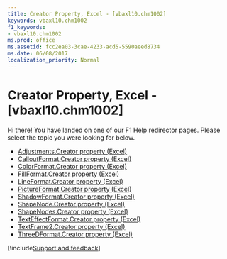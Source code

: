 ```yaml
---
title: Creator Property, Excel - [vbaxl10.chm1002]
keywords: vbaxl10.chm1002
f1_keywords:
- vbaxl10.chm1002
ms.prod: office
ms.assetid: fcc2ea03-3cae-4233-acd5-5590aeed8734
ms.date: 06/08/2017
localization_priority: Normal
---
```



# Creator Property, Excel - [vbaxl10.chm1002]

Hi there! You have landed on one of our F1 Help redirector pages. Please select the topic you were looking for below.

- [Adjustments.Creator property (Excel)](https://msdn.microsoft.com/library/5038c1f3-8110-197b-c0f0-31c2e71bf003%28Office.15%29.aspx)
- [CalloutFormat.Creator property (Excel)](https://msdn.microsoft.com/library/b9c90a53-613e-7b00-401c-991f12946da5%28Office.15%29.aspx)
- [ColorFormat.Creator property (Excel)](https://msdn.microsoft.com/library/f7b1439e-cb87-bffb-94f8-2633f7897917%28Office.15%29.aspx)
- [FillFormat.Creator property (Excel)](https://msdn.microsoft.com/library/f4e02d6c-49b7-d837-c090-096975d8efb1%28Office.15%29.aspx)
- [LineFormat.Creator property (Excel)](https://msdn.microsoft.com/library/afcb3c96-048f-e105-6c05-6bf455972284%28Office.15%29.aspx)
- [PictureFormat.Creator property (Excel)](https://msdn.microsoft.com/library/4a2777a6-ed15-ed24-4553-1b96172ab57f%28Office.15%29.aspx)
- [ShadowFormat.Creator property (Excel)](https://msdn.microsoft.com/library/5c7397d1-dd9e-2889-ad96-6fa6510429e3%28Office.15%29.aspx)
- [ShapeNode.Creator property (Excel)](https://msdn.microsoft.com/library/10c4e270-6b82-85be-2428-3d7509249335%28Office.15%29.aspx)
- [ShapeNodes.Creator property (Excel)](https://msdn.microsoft.com/library/995d9596-a48b-4fd2-6682-45c453ed91ad%28Office.15%29.aspx)
- [TextEffectFormat.Creator property (Excel)](https://msdn.microsoft.com/library/50833f23-3320-a156-2836-c6ea5fbc6437%28Office.15%29.aspx)
- [TextFrame2.Creator property (Excel)](https://msdn.microsoft.com/library/a6621e71-b864-9e95-68d0-a74649bc15ec%28Office.15%29.aspx)
- [ThreeDFormat.Creator property (Excel)](https://msdn.microsoft.com/library/adae19fb-0ef7-6366-e70d-ff43b443419a%28Office.15%29.aspx)

[!include[Support and feedback](~/includes/feedback-boilerplate.md)]